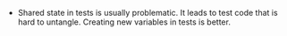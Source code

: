 - Shared state in tests is usually problematic. It leads to test code that is hard to untangle.  Creating new variables in tests is better.
